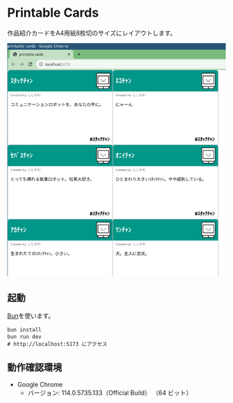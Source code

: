 # Printable Cards

作品紹介カードをA4用紙8枚切のサイズにレイアウトします。

![top](./doc/assets/top.png)
## 起動

[Bun](https://bun.sh/)を使います。

```console
bun install
bun run dev
# http://localhost:5173 にアクセス
```

## 動作確認環境

- Google Chrome
   - バージョン: 114.0.5735.133（Official Build） （64 ビット）
